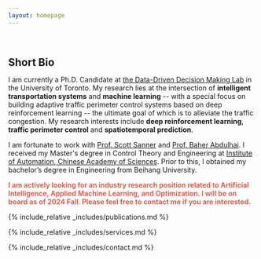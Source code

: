 ```yaml
---
layout: homepage
---
```


<h1 id="about-me"></h1>

<h2 style="margin: 60px 0px 10px;">Short Bio</h2>

I am currently a Ph.D. Candidate at [the Data-Driven Decision Making Lab](https://d3m.mie.utoronto.ca) in the University of Toronto. My research lies at the intersection of **intelligent transportation systems** and **machine learning** -- with a special focus on building adaptive traffic perimeter control systems based on deep reinforcement learning -- the ultimate goal of which is to alleviate the traffic congestion. My research interests include **deep reinforcement learning**, **traffic perimeter control** and **spatiotemporal prediction**.

I am fortunate to work with [Prof. Scott Sanner](https://d3m.mie.utoronto.ca/members/ssanner/) and [Prof. Baher Abdulhai](https://uttri.utoronto.ca/people/baher-abdulhai/). I received my Master's degree in Control Theory and Engineering at [Institute of Automation, Chinese Academy of Sciences](http://english.ia.cas.cn/). Prior to this, I obtained my bachelor’s degree in Engineering from Beihang University. 


<strong style="color:#e74d3c; font-weight:600"><strong style="color:#e74d3c; font-weight:600">I am actively looking for an industry research position related to Artificial Intelligence, Applied Machine Learning, and Optimization. I will be on board as of 2024 Fall. Please feel free to contact me if you are interested. </strong></strong>

<!--
{% include_relative _includes/news.md %}
-->

{% include_relative _includes/publications.md %}

<!--
{% include_relative _includes/teaching.md %}

{% include_relative _includes/talks.md %}
-->

{% include_relative _includes/services.md %}


{% include_relative _includes/contact.md %}
